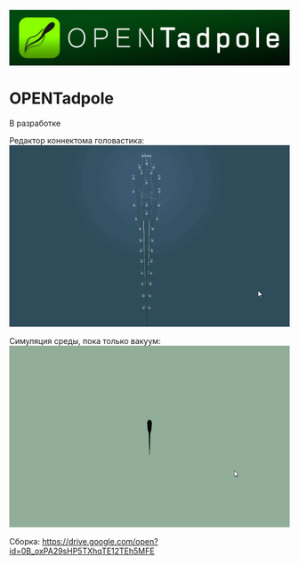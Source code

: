 ![](https://github.com/BelkinAndrey/OPENTadpole/blob/master/Image/logo.jpg)
# OPENTadpole
В разработке

Редактор коннектома головастика:
![](https://github.com/BelkinAndrey/OPENTadpole/blob/master/Image/Screen1.gif)

Симуляция среды, пока только вакуум:
![](https://github.com/BelkinAndrey/OPENTadpole/blob/master/Image/Screen2.gif)


Сборка: https://drive.google.com/open?id=0B_oxPA29sHP5TXhqTE12TEh5MFE
